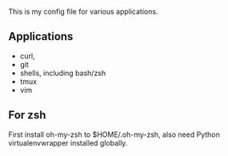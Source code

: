 This is my config file for various applications.

## Applications
- curl,
- git
- shells, including bash/zsh
- tmux
- vim

## For zsh
First install oh-my-zsh to $HOME/.oh-my-zsh, also need Python virtualenvwrapper installed globally.
